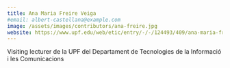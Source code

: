 ```yaml
---
title: Ana Maria Freire Veiga
#email: albert-castellana@example.com
image: /assets/images/contributors/ana-freire.jpg
website: https://www.upf.edu/web/etic/entry/-/-/124493/409/ana-maria-freire
---
```

Visiting lecturer de la UPF del
Departament de Tecnologies de la Informació i les Comunicacions 
